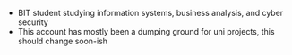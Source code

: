 - BIT student studying information systems, business analysis, and cyber security
- This account has mostly been a dumping ground for uni projects, this should change soon-ish
